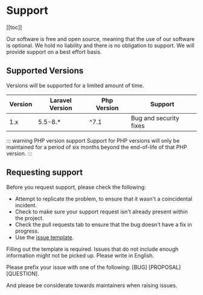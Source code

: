 # Support

[[toc]]

Our software is free and open source, meaning that the use of our software is optional. We hold no liability and there is no obligation to support. We will provide support on a best effort basis.

## Supported Versions

Versions will be supported for a limited amount of time.

| Version | Laravel Version | Php Version | Support                |
| ------- | --------------- | ----------- | ---------------------- |
| 1.x     | 5.5-8.*         | ^7.1        | Bug and security fixes |

::: warning PHP version support
Support for PHP versions will only be maintained for a period of six months beyond the end-of-life of that PHP version.
:::

## Requesting support
Before you request support, please check the following:
* Attempt to replicate the problem, to ensure that it wasn't a coincidental incident.
* Check to make sure your support request isn't already present within the project.
* Check the pull requests tab to ensure that the bug doesn't have a fix in progress.
* Use the [issue template](https://github.com/nikazooz/laravel-simplesheet/tree/master/.github/ISSUE_TEMPLATE).

Filling out the template is required. Issues that do not include enough information might not be picked up. Please write in English.

Please prefix your issue with one of the following: [BUG] [PROPOSAL] [QUESTION].

And please be considerate towards maintainers when raising issues.
